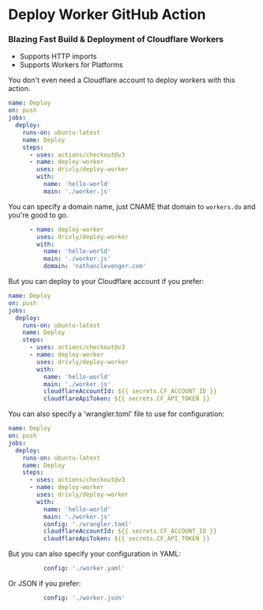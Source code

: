 # Deploy Worker GitHub Action

### Blazing Fast Build & Deployment of Cloudflare Workers 
- Supports HTTP imports
- Supports Workers for Platforms 

You don't even need a Cloudflare account to deploy workers with this action.

```yaml
name: Deploy
on: push
jobs:
  deploy:
    runs-on: ubuntu-latest
    name: Deploy
    steps:
      - uses: actions/checkout@v3
      - name: deploy-worker
        uses: drivly/deploy-worker
        with:
          name: 'hello-world'
          main: './worker.js'
```

You can specify a domain name, just CNAME that domain to `workers.do` and you're good to go.

```yaml
      - name: deploy-worker
        uses: drivly/deploy-worker
        with:
          name: 'hello-world'
          main: './worker.js'
          domain: 'nathanclevenger.com'
```

But you can deploy to your Cloudflare account if you prefer:

```yaml
name: Deploy
on: push
jobs:
  deploy:
    runs-on: ubuntu-latest
    name: Deploy
    steps:
      - uses: actions/checkout@v3
      - name: deploy-worker
        uses: drivly/deploy-worker
        with:
          name: 'hello-world'
          main: './worker.js'
          cloudflareAccountId: ${{ secrets.CF_ACCOUNT_ID }}
          cloudflareApiToken: ${{ secrets.CF_API_TOKEN }}
```

You can also specify a 'wrangler.toml' file to use for configuration:

```yaml
name: Deploy
on: push
jobs:
  deploy:
    runs-on: ubuntu-latest
    name: Deploy
    steps:
      - uses: actions/checkout@v3
      - name: deploy-worker
        uses: drivly/deploy-worker
        with:
          name: 'hello-world'
          main: './worker.js'
          config: './wrangler.toml'
          cloudflareAccountId: ${{ secrets.CF_ACCOUNT_ID }}
          cloudflareApiToken: ${{ secrets.CF_API_TOKEN }}
```

But you can also specify your configuration in YAML:

```yaml
          config: './worker.yaml'
```


Or JSON if you prefer:

```yaml
          config: './worker.json'
```

